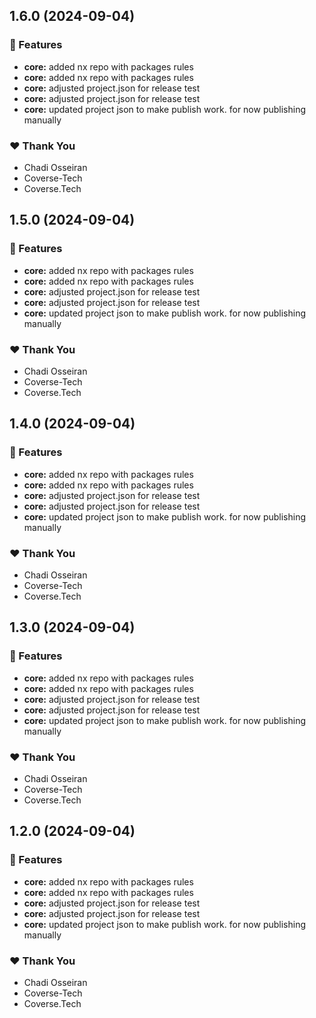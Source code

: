 ## 1.6.0 (2024-09-04)


### 🚀 Features

- **core:** added nx repo with packages rules
- **core:** added nx repo with packages rules
- **core:** adjusted project.json for release test
- **core:** adjusted project.json for release test
- **core:** updated project json to make publish work. for now publishing manually

### ❤️  Thank You

- Chadi Osseiran
- Coverse-Tech
- Coverse.Tech

## 1.5.0 (2024-09-04)


### 🚀 Features

- **core:** added nx repo with packages rules
- **core:** added nx repo with packages rules
- **core:** adjusted project.json for release test
- **core:** adjusted project.json for release test
- **core:** updated project json to make publish work. for now publishing manually

### ❤️  Thank You

- Chadi Osseiran
- Coverse-Tech
- Coverse.Tech

## 1.4.0 (2024-09-04)


### 🚀 Features

- **core:** added nx repo with packages rules
- **core:** added nx repo with packages rules
- **core:** adjusted project.json for release test
- **core:** adjusted project.json for release test
- **core:** updated project json to make publish work. for now publishing manually

### ❤️  Thank You

- Chadi Osseiran
- Coverse-Tech
- Coverse.Tech

## 1.3.0 (2024-09-04)


### 🚀 Features

- **core:** added nx repo with packages rules
- **core:** added nx repo with packages rules
- **core:** adjusted project.json for release test
- **core:** adjusted project.json for release test
- **core:** updated project json to make publish work. for now publishing manually

### ❤️  Thank You

- Chadi Osseiran
- Coverse-Tech
- Coverse.Tech

## 1.2.0 (2024-09-04)


### 🚀 Features

- **core:** added nx repo with packages rules
- **core:** added nx repo with packages rules
- **core:** adjusted project.json for release test
- **core:** adjusted project.json for release test
- **core:** updated project json to make publish work. for now publishing manually

### ❤️  Thank You

- Chadi Osseiran
- Coverse-Tech
- Coverse.Tech